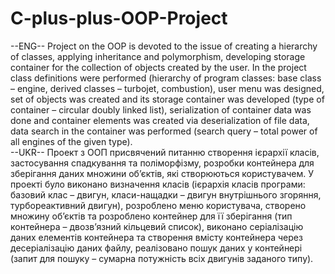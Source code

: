# C-plus-plus-OOP-Project
--ENG--
Project on the OOP is devoted to the issue of creating a hierarchy of classes, applying inheritance and polymorphism, developing storage container for the collection of objects created by the user. In the project class definitions were performed (hierarchy of program classes: base class – engine, derived classes – turbojet, combustion), user menu was designed, set of objects was created and its storage container was developed (type of container – circular doubly linked list), serialization of container data was done and container elements was created via deserialization of file data, data search in the container was performed (search query – total power of all engines of the given type).
<br>
--UKR--
Проект з ООП
присвячений питанню створення ієрархії класів, застосування спадкування та
поліморфізму, розробки контейнера для зберігання даних множини об’єктів, які
створюються користувачем. У проекті було виконано визначення класів
(ієрархія класів програми: базовий клас – двигун, класи-нащадки –
двигун внутрішнього згоряння, турбореактивний двигун), розроблено меню
користувача, створено множину об’єктів та розроблено контейнер для її
зберігання (тип контейнера – двозв’язний кільцевий список), виконано
серіалізацію даних елементів контейнера та створення вмісту контейнера через десеріалізацію даних файлу, реалізовано пошук даних у контейнері (запит для пошуку – сумарна потужність всіх двигунів заданого типу).
